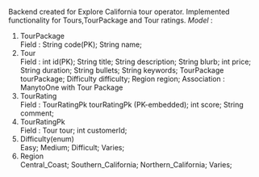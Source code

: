 Backend created for Explore California tour operator.
Implemented functionality for Tours,TourPackage and Tour ratings.
*Model* :
1. TourPackage \
Field : String code(PK); String name;
2. Tour \
Field : int id(PK); String title; String description; String blurb; int price; String duration; String bullets; String keywords; TourPackage tourPackage; Difficulty difficulty; Region region;
Association : ManytoOne with Tour Package
3. TourRating \
Field : TourRatingPk tourRatingPk (PK-embedded); int score; String comment;
4. TourRatingPk \
Field : Tour tour; int customerId;
6. Difficulty(enum) \
Easy; Medium; Difficult; Varies;
7. Region \
Central_Coast; Southern_California; Northern_California; Varies;

